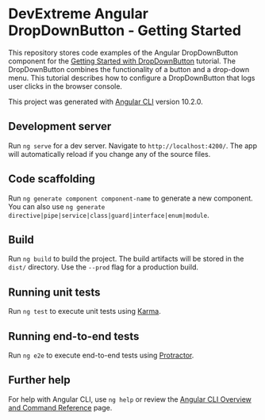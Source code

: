 # DevExtreme Angular DropDownButton - Getting Started

This repository stores code examples of the Angular DropDownButton component for the [Getting Started with DropDownButton](https://js.devexpress.com/Documentation/Guide/UI_Components/DropDownButton/Getting_Started_with_DropDownButton/) tutorial. The DropDownButton combines the functionality of a button and a drop-down menu. This tutorial describes how to configure a DropDownButton that logs user clicks in the browser console.

This project was generated with [Angular CLI](https://github.com/angular/angular-cli) version 10.2.0.

## Development server

Run `ng serve` for a dev server. Navigate to `http://localhost:4200/`. The app will automatically reload if you change any of the source files.

## Code scaffolding

Run `ng generate component component-name` to generate a new component. You can also use `ng generate directive|pipe|service|class|guard|interface|enum|module`.

## Build

Run `ng build` to build the project. The build artifacts will be stored in the `dist/` directory. Use the `--prod` flag for a production build.

## Running unit tests

Run `ng test` to execute unit tests using [Karma](https://karma-runner.github.io).

## Running end-to-end tests

Run `ng e2e` to execute end-to-end tests using [Protractor](http://www.protractortest.org/).

## Further help

For help with Angular CLI, use `ng help` or review the [Angular CLI Overview and Command Reference](https://angular.io/cli) page.
